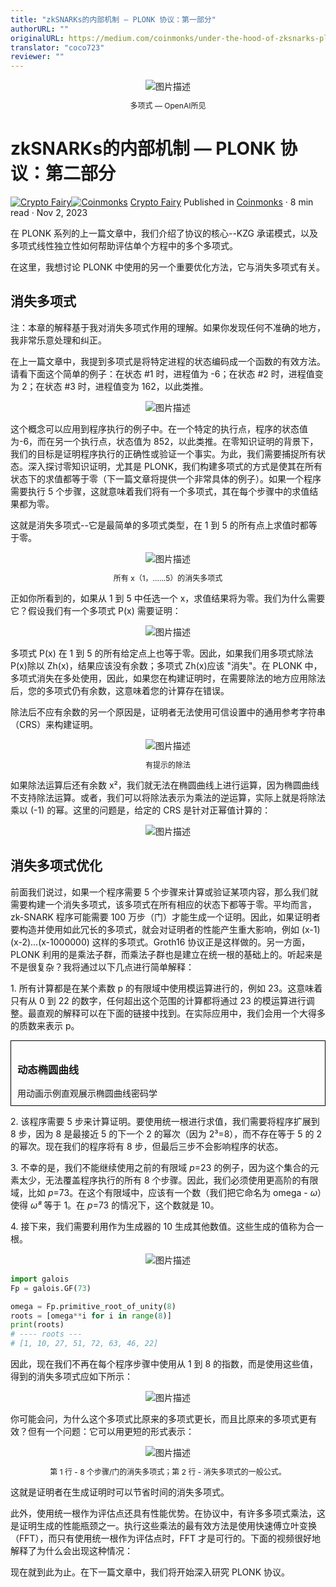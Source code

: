 ```yaml
---
title: "zkSNARKs的内部机制 — PLONK 协议：第一部分"
authorURL: ""
originalURL: https://medium.com/coinmonks/under-the-hood-of-zksnarks-plonk-protocol-part-2-ee00d6accb4d
translator: "coco723"
reviewer: ""
---
```


<div align="center">
  <img src="./1_UDrnDHC57-74c48wyK2-WA.webp" alt="图片描述">
  <p style="font-size: 12px">多项式 — OpenAI所见</p>
</div>

# zkSNARKs的内部机制 — PLONK 协议：第二部分


[![Crypto Fairy](./1_nrbTgZM_zY_Isf4qDqpfjA.png)](https://medium.com/@cryptofairy)[![Coinmonks](./1_-_aiJHzJPz655N7iSSrLrQ.png)](https://medium.com/coinmonks) [Crypto Fairy](https://medium.com/@cryptofairy)
Published in [Coinmonks](https://medium.com/coinmonks) · 8 min read · Nov 2, 2023


在 PLONK 系列的上一篇文章中，我们介绍了协议的核心--KZG 承诺模式，以及多项式线性独立性如何帮助评估单个方程中的多个多项式。

在这里，我想讨论 PLONK 中使用的另一个重要优化方法，它与消失多项式有关。

## 消失多项式

注：本章的解释基于我对消失多项式作用的理解。如果你发现任何不准确的地方，我非常乐意处理和纠正。

在上一篇文章中，我提到多项式是将特定进程的状态编码成一个函数的有效方法。请看下面这个简单的例子：在状态 #1 时，进程值为 -6；在状态 #2 时，进程值变为 2；在状态 #3 时，进程值变为 162，以此类推。

<div align="center">
  <img src="./1_RvqXOii44iIK8tS9d9bvyQ.webp" alt="图片描述">
</div>

这个概念可以应用到程序执行的例子中。在一个特定的执行点，程序的状态值为-6，而在另一个执行点，状态值为 852，以此类推。在零知识证明的背景下，我们的目标是证明程序执行的正确性或验证一个事实。为此，我们需要捕捉所有状态。深入探讨零知识证明，尤其是 PLONK，我们构建多项式的方式是使其在所有状态下的求值都等于零（下一篇文章将提供一个非常具体的例子）。如果一个程序需要执行 5 个步骤，这就意味着我们将有一个多项式，其在每个步骤中的求值结果都为零。


这就是消失多项式--它是最简单的多项式类型，在 1 到 5 的所有点上求值时都等于零。


<div align="center">
  <img src="./1_L1hvG9A6iy0b_FaMCDaWwQ.webp" alt="图片描述">
  <p style="font-size: 12px">所有 x（1，......5）的消失多项式</p>
</div>


正如你所看到的，如果从 1 到 5 中任选一个 x，求值结果将为零。我们为什么需要它？假设我们有一个多项式 P(x) 需要证明：

<div align="center">
  <img src="./1_pARhYIiU0XTO4joy9CA9wg.webp" alt="图片描述">
</div>


多项式 P(x) 在 1 到 5 的所有给定点上也等于零。因此，如果我们用多项式除法 P(x)除以 Zh(x)，结果应该没有余数；多项式 Zh(x)应该 "消失"。在 PLONK 中，多项式消失在多处使用，因此，如果您在构建证明时，在需要除法的地方应用除法后，您的多项式仍有余数，这意味着您的计算存在错误。


除法后不应有余数的另一个原因是，证明者无法使用可信设置中的通用参考字符串（CRS）来构建证明。

<div align="center">
  <img src="./1_qOKVEtoCi8EZycimh1l6fg.webp" alt="图片描述">
  <p style="font-size: 12px">有提示的除法</p>
</div>

如果除法运算后还有余数 x²，我们就无法在椭圆曲线上进行运算，因为椭圆曲线不支持除法运算。或者，我们可以将除法表示为乘法的逆运算，实际上就是将除法乘以 (-1) 的幂。这里的问题是，给定的 CRS 是针对正幂值计算的：


<div align="center">
  <img src="./1_HtUbIh0L63zfYhBMZiB8dA.webp" alt="图片描述">
</div>

## 消失多项式优化

前面我们说过，如果一个程序需要 5 个步骤来计算或验证某项内容，那么我们就需要构建一个消失多项式，该多项式在所有相应的状态下都等于零。平均而言，zk-SNARK 程序可能需要 100 万步（门）才能生成一个证明。因此，如果证明者要构造并使用如此冗长的多项式，就会对证明者的性能产生重大影响，例如 (x-1)(x-2)...(x-1000000) 这样的多项式。Groth16 协议正是这样做的。另一方面，PLONK 利用的是乘法子群，而乘法子群也是建立在统一根的基础上的。听起来是不是很复杂？我将通过以下几点进行简单解释：


1\. 所有计算都是在某个素数 p 的有限域中使用模运算进行的，例如 23。这意味着只有从 0 到 22 的数字，任何超出这个范围的计算都将通过 23 的模运算进行调整。最直观的解释可以在下面的链接中找到。在实际应用中，我们会用一个大得多的质数来表示 p。


<a href="https://curves.xargs.org/?source=post_page-----ee00d6accb4d--------------------------------#finite-field-math" style="text-decoration: none; color: inherit;">
  <div style="display: flex; justify-content: flex-start; border: 1px solid black; padding: 10px;">  
    <div style="text-align: left;">
      <h3>动态椭圆曲线</h3>
      <div>用动画示例直观展示椭圆曲线密码学</div>
    </div>
  </div>
</a>


2\. 该程序需要 5 步来计算证明。要使用统一根进行求值，我们需要将程序扩展到 8 步，因为 8 是最接近 5 的下一个 2 的幂次（因为 2³=8），而不存在等于 5 的 2 的幂次。现在我们的程序将有 8 步，但最后三步不会影响程序的状态。

3\. 不幸的是，我们不能继续使用之前的有限域 _p_\=23 的例子，因为这个集合的元素太少，无法覆盖程序执行的所有 8 个步骤。因此，我们必须使用更高阶的有限域，比如 _p_\=73。在这个有限域中，应该有一个数（我们把它命名为 omega - _ω_）使得 _ω⁸_ 等于 1。在 _p_\=73 的情况下，这个数就是 10。

4\. 接下来，我们需要利用作为生成器的 10 生成其他数值。这些生成的值称为合一根。


<div align="center">
  <img src="./1_zDeT1rpUJxqEV_VPpA_wqQ.webp" alt="图片描述">
</div>


```python
import galois
Fp = galois.GF(73)

omega = Fp.primitive_root_of_unity(8)
roots = [omega**i for i in range(8)]
print(roots)
# ---- roots ---
# [1, 10, 27, 51, 72, 63, 46, 22]
```

因此，现在我们不再在每个程序步骤中使用从 1 到 8 的指数，而是使用这些值，得到的消失多项式应如下所示：


<div align="center">
  <img src="./1_YR_bGYJTactw2-hSUQmb5Q.webp" alt="图片描述">
</div>

你可能会问，为什么这个多项式比原来的多项式更长，而且比原来的多项式更有效？但有一个问题：它可以用更短的形式表示：


<div align="center">
  <img src="./1_LsK3w02ahhSBUXw2nA2pkg.webp" alt="图片描述">
  <p style="font-size: 12px">第 1 行 - 8 个步骤/门的消失多项式；第 2 行 - 消失多项式的一般公式。</p>
</div>


这就是证明者在生成证明时可以节省时间的消失多项式。


此外，使用统一根作为评估点还具有性能优势。在协议中，有许多多项式乘法，这是证明生成的性能瓶颈之一。执行这些乘法的最有效方法是使用快速傅立叶变换（FFT），而只有使用统一根作为评估点时，FFT 才是可行的。下面的视频很好地解释了为什么会出现这种情况：

现在就到此为止。在下一篇文章中，我们将开始深入研究 PLONK 协议。
